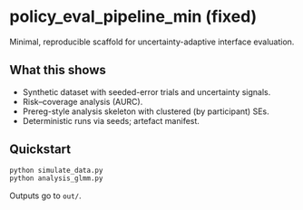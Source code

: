 # policy_eval_pipeline_min (fixed)

Minimal, reproducible scaffold for uncertainty-adaptive interface evaluation.

## What this shows
- Synthetic dataset with seeded-error trials and uncertainty signals.
- Risk–coverage analysis (AURC).
- Prereg-style analysis skeleton with clustered (by participant) SEs.
- Deterministic runs via seeds; artefact manifest.

## Quickstart
```bash
python simulate_data.py
python analysis_glmm.py
```
Outputs go to `out/`.
